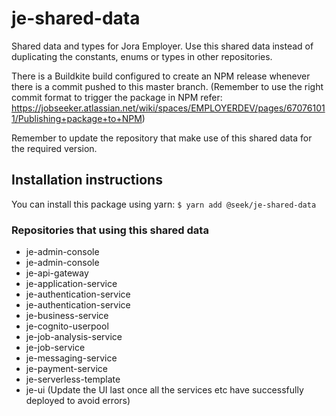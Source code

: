 # je-shared-data

Shared data and types for Jora Employer. Use this shared data instead of duplicating the constants, enums or types in other repositories.

There is a Buildkite build configured to create an NPM release whenever there is a commit pushed to this master branch. (Remember to use the right commit format to trigger the package in NPM refer: https://jobseeker.atlassian.net/wiki/spaces/EMPLOYERDEV/pages/670761011/Publishing+package+to+NPM)

Remember to update the repository that make use of this shared data for the required version.

## Installation instructions
You can install this package using yarn:
`$ yarn add @seek/je-shared-data`

### Repositories that using this shared data
 * je-admin-console
 * je-admin-console
 * je-api-gateway
 * je-application-service
 * je-authentication-service
 * je-authentication-service
 * je-business-service
 * je-cognito-userpool
 * je-job-analysis-service
 * je-job-service
 * je-messaging-service
 * je-payment-service
 * je-serverless-template
 * je-ui (Update the UI last once all the services etc have successfully deployed to avoid errors)